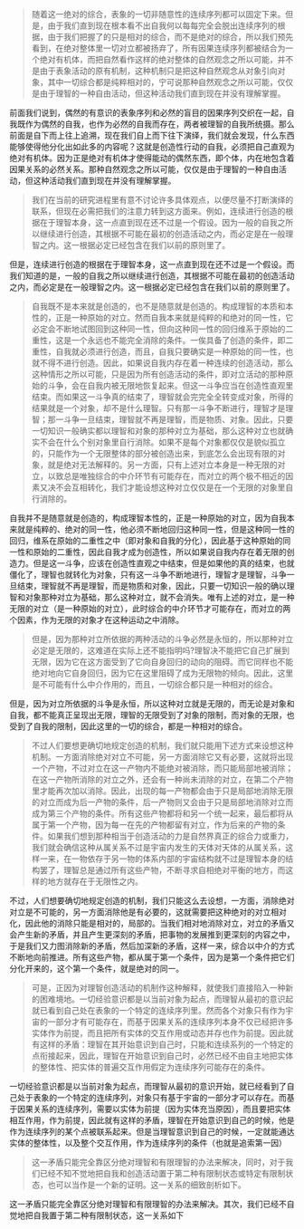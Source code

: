 <blockquote data-pid="m9ahxjdp">随着这一绝对的综合，表象的一切非随意性的连续序列都可以固定下来。但是，由于我们直到现在根本看不出自我何以每每完全会脱出连续序列的根据，由于我们把握了的只是相对的综合，而不是绝对的综合，所以我们预先看到，在绝对整体里一切对立都被扬弃了，所有因果连续序列都被结合为一个绝对有机体，而把自然看作这样的绝对整体的自然观念之所以可能，并不是由于表象活动的原有机制，这种机制只是把这种自然观念从对象引向对象，其中一切综合都是纯粹相对的，宁可说那种自然观念之所以可能，仅仅是由于理智的一种自由活动，但这种活动我们直到现在并没有理解掌握。</blockquote><p data-pid="zrjINlkU">前面我们说到，偶然的有意识的表象序列和必然的盲目的因果序列交织在一起，自我既作为偶然的自我，也作为必然的自我而存在，两者被理智的自我所统摄。那么前面是自下而上往上追溯，现在我们自上而下往下演绎，我们就会发现，什么东西能够使得他分化出如此多的内容呢？这就是创造性行动的自我，必须把自己直观为绝对有机体。因为正是绝对有机体才使得能动的偶然东西，即个体，内在地包含着因果关系的必然关系。那种自然观念之所以可能，仅仅是由于理智的一种自由活动，但这种活动我们直到现在并没有理解掌握。</p><blockquote data-pid="NEmRl1Cu">我们在当前的研究进程里有意不讨论许多具体观点，以便尽量不打断演绎的联系，但现在必需把我们的注意力转到这方面来。例如，连续进行创造的根据在于理智本身，这一点直到现在还不过是一个假设。因为一般的自我之所以继续进行创造，其根据不可能在最初的创造活动之内，而必定是在一般理智之内。这一根据必定已经包含在我们以前的原则里了。</blockquote><p data-pid="Ckfe_qHD">但是，连续进行创造的根据在于理智本身，这一点直到现在还不过是一个假设。而我们知道的是，一般的自我之所以继续进行创造，其根据不可能在最初的创造活动之内，而必定是在一般理智之内。这一根据必定已经包含在我们以前的原则里了。</p><blockquote data-pid="R9qYZo1o">自我既不是本来就是创造的，也不是随意就是创造的。构成理智的本质和本性的，正是一种原始的对立。然而自我本来就是纯粹的和绝对的同一性，它必定会不断地试图回到这种同一性，但向这种同一性的回归维系于原始的二重性，这是一个永远也不能完全消除的条件。一俟具备了创造的条件，即二重性，自我就必须进行创造，而且，自我只要确实是一种原始的同一性，也就不得不进行创造。因此，如果说自我内存在着一种连续的创造活动，那么这种情形之所以可能，只是因为所有创造活动的条件，即对立活动的那种原始的斗争，会在自我内被无限地恢复起来。但这一斗争应当在创造性直观里结束。而如果这一斗争真的结束了，理智就会完完全全转变成对象，所得的结果就是一个对象，却不是什么理智。只有那一斗争不断进行，理智才是理智；那一斗争一旦结束，理智就不再是理智，而是物质、对象。因此，只要一切知识一般确实都以理智和对象的那种对立为基础，那么这种对立也就确实不会在什么个别对象里自行消除。如果不是每个对象都仅仅是貌似孤立的，只能作为一个无限整体的部分被创造出来，到底怎么会出现有限的对象，就是绝对无法解释的。另一方面，只有上述对立本身是一种无限的对立，以致总是唯独综合的中介环节有可能存在，而对立的两个极不相近的因素又决不会互相转化，我们才能设想这种对立仅仅是在一个无限的对象里自行消除的。</blockquote><p data-pid="CDruxDzd">自我并不是随意就是创造的，构成理智本性的，正是一种原始的对立，因为自我本来就是纯粹的、绝对的同一性，他必须不断地回归这种同一性，但是这种同一性的回归，维系在原始的二重性之中（即对象和自我的分化），因此基于这种原始的同一性和原始的二重性，因此自我才成为创造性，所以如果说自我内存在着无限的创造力。但是这一斗争，应该在创造性直观之中结束，但是如果他的真的结束，也就僵化了，理智也就转化为对象，只有这一斗争不断地进行，理智才是理智，斗争一旦结束，理智就不再是理智，而是物质和对象，因此，只要一切知识一般的确以理智和对象那种对立为基础，那么这种对立，就不会消失。唯有上述的对立，是一种无限的对立（是一种原始的对立），此时综合的中介环节才可能存在，而对立的两个因素，作为无限的对象才在这种运动之中消除。</p><blockquote data-pid="EVIbEeyr">但是，因为那种对立所依据的两种活动的斗争必然是永恒的，所以那种对立必定是无限的，这难道在实际上还不能指明吗?理智决不能把它自己扩展到无限，因为它在这方面受到了它向自身回归的动向的阻碍。而它同样也不能绝对地向它自身回归，因为它在这里阻碍了成为无限物的倾向。因此，这里是不可能有什么中介作用的，而且，一切综合都只是一种相对的综合。</blockquote><p data-pid="btZjLHe2">但是，因为对立所依据的斗争是永恒，所以这种对立就是无限的，而无论是对象和自我，都不能真正呈现出无限，理智的无限受到了对象的限制，而对象的无限，也受到了自我的限制，因此这里的一切的综合，都是一种相对的综合。</p><blockquote data-pid="mKmbUX9T">不过人们要想更确切地规定创造的机制，我们就只能用下述方式来设想这种机制。一方面消除绝对对立不可能，另一方面消除它又有必要，这就将出现一个产物，不过对立在这一产物内不能绝对被消除，而只能局部地被消除；在这一产物所消除的对立之外，还会有一种尚未消除的对立，在第二个产物里才能再次加以消除。因此，出现的每一产物都会由于只是局部地消除无限的对立而成为后一产物的条件，后一产物则又会由于只是局部地消除对立而成为第三个产物的条件。所有这些产物都将和另一个统一起来，最后都将从属于第一个产物，因为每一在先的产物都留有对立，作为后来的产物的条件。如果我们想到那种相当于创造活动的力是自然界真正的综合力或重力，我们就会确信这种从属关系不过是宇宙内发生的天体对天体的从属关系，这样一来，在一物依存于另一物的体系内部的宇宙结构就不过是理智本身的结构罢了，理智总是通过所有这些产物，不断寻求自相绝对平衡的地方，而这样的地方就存在于无限性之内。</blockquote><p data-pid="6cr3UJWN">不过，人们想要确切地规定创造的机制，我们只能这么去设想，一方面，消除绝对对立是不可能的，另一方面消除他是有必要的，这就需要把这种绝对的对立相对化，因此他的消除只能是相对的，局部的。当我们相对地消除对立，对立的矛盾又会产生新的矛盾，并且产生更深刻的矛盾，把事物的发展推到更深刻的内容之中，于是我们又力图消除新的矛盾，然后加深新的矛盾，这样一来，综合以中介的方式不断地向前推进。所有这些产物，都从属于第一个条件，因为是第一个条件把它们分化开来的，这个第一个条件，就是绝对的同一。</p><blockquote data-pid="3-cfBgjQ">可是，正因为对理智创造活动的机制作这种解释，就使我们直接陷入一种新的困难境地。一切经验意识都是以当前对象为起点，而理智从最初的意识起就已看到自己处在表象的一个特定的连续序列里。然而各个对象只有作为宇宙的一部分才有可能存在，而基于因果关系的连续序列本身不仅已经把许多实体作为前提，而且把所有实体的交互作用或动态并存也作为前提。因此就有这样的矛盾：理智在其开始意识到自己时，只能和连续系列的一个特定的点衔接起来，因此，理智在开始意识到自己时，必然已经不由自主地把实体的整体性、把实体的普遍交互作用假定为连续序列可能存在的条件。</blockquote><p data-pid="OCi_P2Vq">一切经验意识都是以当前对象为起点，而理智从最初的意识开始，就已经看到了自己处于表象的一个特定的连续序列，对象只有基于宇宙的一部分才可以存在。而基于因果关系的连续序列，需要以实体为前提（因为实体充当原因），而且要把实体相互作用，作为前提，因此就有这样的矛盾，理智在开始意识到自己的时候，他是作为连续序列的某个点被联系起来。但是当理智意识到自己的时候，一定就能通达实体的整体性，以及整个交互作用，作为连续序列的条件（也就是追索第一因）</p><blockquote data-pid="g96M9Dtp">这一矛盾只能完全靠区分绝对理智和有限理智的办法来解决，同时，对于我们已经不知不觉地把自我和创造活动置于第二种有限制状态或特定有限制状态，也可以当作是一个新的证明。这一关系的细致剖析如下。</blockquote><p data-pid="oSyXYJYt">这一矛盾只能完全靠区分绝对理智和有限理智的办法来解决。其次，我们已经不自觉地把自我置于第二种有限制状态，这一关系如下</p>